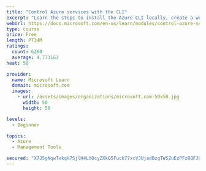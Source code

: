 ```yaml
---
title: "Control Azure services with the CLI"
excerpt: "Learn the steps to install the Azure CLI locally, create a website, and manage Azure resources using the CLI."
webUrl: https://docs.microsoft.com/en-us/learn/modules/control-azure-services-with-cli/
type: course
price: Free
length: PT34M
ratings:
  count: 6260
  average: 4.773163
heat: 56

provider:
  name: Microsoft Learn
  domain: microsoft.com
  images:
    - url: /assets/images/organizations/microsoft.com-50x50.jpg
      width: 50
      height: 50

levels:
  - Beginner

topics:
  - Azure
  - Management Tools

secured: "X7J5gNqwTxkqH7SjlH4LYOcyZXkQ5Fuck77xcVJUjadBzgTWSZuEzPFzBQFJO1ie5UBszlxsOvI+5YDiW2CREAcexHChYC1DEN7EZK0BoxKZtMKj5ufy5YwYHdgOlMcl6YtEMB0mZ8pX0fDdsCU9hDQDC2XisInMGQu3MUpTt70/LWlmKlwxbX9sCytWaGsYa59bM+sqXaM63jpOcyv2v5eRHl0W6BMtoPjxHjTgR58kzgKq1jskClLO4FHMNHIM7VQtjxE4ErbxCGHGN5mRLZHAEZh1+abEZ9B+v0fRqQGC16UONS/g5NI+lxIXByp58Bst8AF8zP+02qn1gzwVZYX7RT92JR693bDLLHGMi8GKzWqd//YcIMnKVhqSpjjfft9JDMCuDDe5CDwx9nwjXGqay5l6FWREl5RpTksnSsI=;Kdg0VW7LdJuwmCz3zfc+SQ=="
---
```


